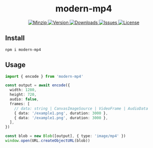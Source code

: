 <h1 align="center">modern-mp4</h1>

<p align="center">
  <a href="https://unpkg.com/modern-mp4">
    <img src="https://img.shields.io/bundlephobia/minzip/modern-mp4" alt="Minzip">
  </a>
  <a href="https://www.npmjs.com/package/modern-mp4">
    <img src="https://img.shields.io/npm/v/modern-mp4.svg" alt="Version">
  </a>
  <a href="https://www.npmjs.com/package/modern-mp4">
    <img src="https://img.shields.io/npm/dm/modern-mp4" alt="Downloads">
  </a>
  <a href="https://github.com/qq15725/modern-mp4/issues">
    <img src="https://img.shields.io/github/issues/qq15725/modern-mp4" alt="Issues">
  </a>
  <a href="https://github.com/qq15725/modern-mp4/blob/main/LICENSE">
    <img src="https://img.shields.io/npm/l/modern-mp4.svg" alt="License">
  </a>
</p>

## Install

```shell
npm i modern-mp4
```

## Usage

```ts
import { encode } from 'modern-mp4'

const output = await encode({
  width: 1280,
  height: 720,
  audio: false,
  frames: [
    // data: string | CanvasImageSource | VideoFrame | AudioData
    { data: '/example1.png', duration: 3000 },
    { data: '/example1.png', duration: 3000 },
  ],
})

const blob = new Blob([output], { type: 'image/mp4' })
window.open(URL.createObjectURL(blob))
```
